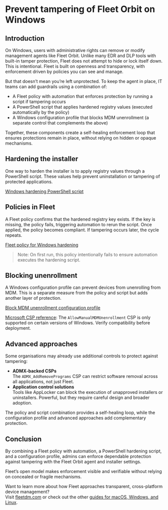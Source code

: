 # Prevent tampering of Fleet Orbit on Windows

## Introduction

On Windows, users with administrative rights can remove or modify management agents like Fleet Orbit. Unlike many EDR and DLP tools with built-in tamper protection, Fleet does not attempt to hide or lock itself down. This is intentional. Fleet is built on openness and transparency, with enforcement driven by policies you can see and manage.

But that doesn’t mean you’re left unprotected. To keep the agent in place, IT teams can add guardrails using a combination of:

- A Fleet policy with automation that enforces protection by running a script if tampering occurs  
- A PowerShell script that applies hardened registry values (executed automatically by the policy)  
- A Windows configuration profile that blocks MDM unenrollment (a separate control that complements the above)  

Together, these components create a self-healing enforcement loop that ensures protections remain in place, without relying on hidden or opaque mechanisms.

## Hardening the installer

One way to harden the installer is to apply registry values through a PowerShell script. These values help prevent uninstallation or tampering of protected applications.

[Windows hardening PowerShell script](https://github.com/fleetdm/fleet/blob/main/docs/solutions/windows-fleet-hardening.ps1)

## Policies in Fleet

A Fleet policy confirms that the hardened registry key exists. If the key is missing, the policy fails, triggering automation to rerun the script. Once applied, the policy becomes compliant. If tampering occurs later, the cycle repeats.

[Fleet policy for Windows hardening](https://github.com/fleetdm/fleet/blob/main/docs/solutions/windows-fleet-hardening.policies.yml)

> Note: On first run, this policy intentionally fails to ensure automation executes the hardening script.

## Blocking unenrollment

A Windows configuration profile can prevent devices from unenrolling from MDM. This is a separate measure from the policy and script but adds another layer of protection.

[Block MDM unenrollment configuration profile](https://github.com/fleetdm/fleet/blob/main/docs/solutions/BlockMDMUnenrollment.xml)

[Microsoft CSP reference](https://learn.microsoft.com/en-us/windows/client-management/mdm/policy-csp-experience#allowmanualmdmunenrollment): The `AllowManualMDMUnenrollment` CSP is only supported on certain versions of Windows. Verify compatibility before deployment.

## Advanced approaches

Some organisations may already use additional controls to protect against tampering:

- **ADMX-backed CSPs**  
  The `ADMX_AddRemovePrograms` CSP can restrict software removal across all applications, not just Fleet.
- **Application control solutions**  
  Tools like AppLocker can block the execution of unapproved installers or uninstallers. Powerful, but they require careful design and broader adoption.

The policy and script combination provides a self-healing loop, while the configuration profile and advanced approaches add complementary protection.

## Conclusion

By combining a Fleet policy with automation, a PowerShell hardening script, and a configuration profile, admins can enforce dependable protection against tampering with the Fleet Orbit agent and installer settings.

Fleet’s open model makes enforcement visible and verifiable without relying on concealed or fragile mechanisms.

Want to learn more about how Fleet approaches transparent, cross-platform device management?  
Visit [fleetdm.com](https://fleetdm.com) or check out the other [guides for macOS, Windows, and Linux](https://fleetdm.com/guides).

<meta name="articleTitle" value="Prevent tampering of Fleet Orbit on Windows">
<meta name="authorFullName" value="Adam Baali">
<meta name="authorGitHubUsername" value="AdamBaali">
<meta name="category" value="guides">
<meta name="publishedOn" value="2025-08-29">
<meta name="description" value="Combine a Fleet policy, a PowerShell script, and a Windows configuration profile to prevent tampering with Fleet Orbit.">
<meta name="articleImageUrl" value="../website/assets/images/articles/fleet-windows-hardening-cover-800x450@2x.png">

